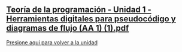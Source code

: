 
[Teoría de la programación - Unidad 1 - Herramientas digitales para pseudocódigo y diagramas de flujo (AA 1) (1).pdf](https://github.com/user-attachments/files/23146009/Teoria.de.la.programacion.-.Unidad.1.-.Herramientas.digitales.para.pseudocodigo.y.diagramas.de.flujo.AA.1.1.pdf)
-----------------
[Presione aqui para volver a la unidad](Unidad1.md)
